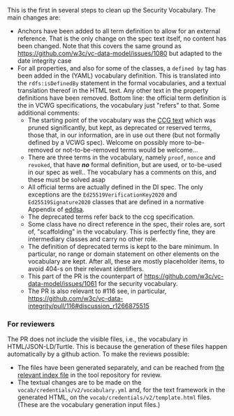 This is the first in several steps to clean up the Security Vocabulary. The main changes are:

- Anchors have been added to all term definition to allow for an external reference. That is the only change on the spec text itself, no content has been changed. Note that this covers the same ground as https://github.com/w3c/vc-data-model/issues/1080 but adapted to the date integrity case
- For all properties, and also for some of the classes, a `defined by` tag has been added in the (YAML) vocabulary definition. This is translated into the `rdfs:isDefinedBy` statement in the formal vocabularies, and a textual translation thereof in the HTML text. Any other text in the property definitions have been removed. Bottom line: the official term definition is the in VCWG specifications, the vocabulary just "refers" to that. Some additional comments:
  - The starting point of the vocabulary was the [CCG text](ttps://w3c-ccg.github.io/security-vocab/) which was pruned significantly, but kept, as deprecated or reserved terms, those that, in our information, are in use out there (but not formally defined by a VCWG spec). Welcome on possibly more to-be-removed or not-to-be-removed terms would be welcome…
  - There are three terms in the vocabulary, namely `proof`, `nonce` and `revoked`, that have ***no*** formal definition, but are used, or to-be-used in our spec as well.. The vocabulary has a comments on this, and these must be solved asap
  - All official terms are actually defined in the DI spec. The only exceptions are the `Ed25519VerificationKey2020` and `Ed25519Signature2020` classes that are defined in a normative Appendix of [eddsa](ttps://www.w3.org/TR/vc-di-eddsa). 
  - The deprecated terms refer back to the ccg specification.
  - Some class have no direct reference in the spec, their roles are, sort of, "scaffolding" in the vocabulary. This is perfectly fine, they are intermediary classes and carry no other role.
  - The definition of deprecated terms is kept to the bare minimum. In particular, no range or domain statement on other elements on the vocabulary are kept. After all, these are mostly placeholder items, to avoid 404-s on their relevant identifiers.
  - This part of the PR is the counterpart of https://github.com/w3c/vc-data-model/issues/1061 for the security vocabulary.
  - The PR is also relevant to #116 see, in particular, https://github.com/w3c/vc-data-integrity/pull/116#discussion_r1266875515


### For reviewers

The PR does not include the visible files, i.e., the vocabulary in HTML/JSON-LD/Turtle. This is because the generation of these files happen automatically by a github action. To make the reviews possible:

- The files have been generated separately, and can be reached from [the relevant index file](https://w3c.github.io/yml2vocab/previews/di/) in the tool repository for review.
- The textual changes are to be made on the `vocab/credentials/v2/vocabulary.yml` and, for the text framework in the generated HTML, on the `vocab/credentials/v2/template.html` files. (These are the vocabulary generation input files.)
